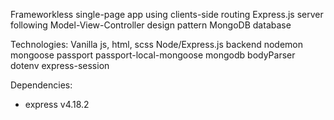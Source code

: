 Frameworkless single-page app using clients-side routing
Express.js server following Model-View-Controller design pattern
MongoDB database

Technologies:
Vanilla js, html, scss
Node/Express.js backend
nodemon
mongoose
passport
passport-local-mongoose
mongodb
bodyParser
dotenv
express-session

Dependencies:
- express v4.18.2